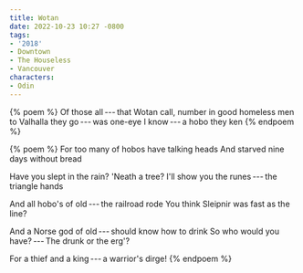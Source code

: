 ```yaml
---
title: Wotan
date: 2022-10-23 10:27 -0800
tags:
- '2018'
- Downtown
- The Houseless
- Vancouver
characters:
- Odin
---
```

{% poem %}
Of those all&thinsp;---&thinsp;that Wotan call, number in good homeless men
to Valhalla they go&thinsp;---&thinsp;was one-eye I know&thinsp;---&thinsp;a hobo they ken
{% endpoem %}

{% poem %}
For too many of hobos have talking heads
And starved nine days without bread

Have you slept in the rain? 'Neath a tree?
I'll show you the runes&thinsp;---&thinsp;the triangle hands

And all hobo's of old&thinsp;---&thinsp;the railroad rode
You think Sleipnir was fast as the line?

And a Norse god of old&thinsp;---&thinsp;should know how to drink
So who would you have?&thinsp;---&thinsp;The drunk or the erg'?

For a thief and a king&thinsp;---&thinsp;a warrior's dirge!
{% endpoem %}

